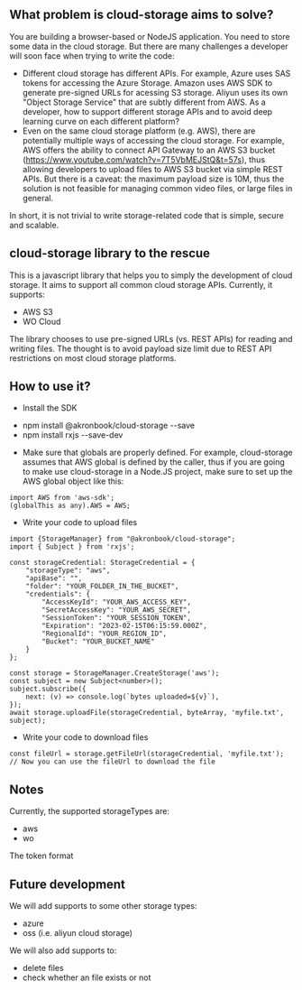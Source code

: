 ## What problem is cloud-storage aims to solve?
You are building a browser-based or NodeJS application. You need to store some data in the cloud storage. But there are many challenges a developer will soon face when trying to write the code:
- Different cloud storage has different APIs. For example, Azure uses SAS tokens for accessing the Azure Storage. Amazon uses AWS SDK to generate pre-signed URLs for acessing S3 storage. Aliyun uses its own "Object Storage Service" that are subtly different from AWS. As a developer, how to support different storage APIs and to avoid deep learning curve on each different platform?
- Even on the same cloud storage platform (e.g. AWS), there are potentially multiple ways of accessing the cloud storage. For example, AWS offers the ability to connect API Gateway to an AWS S3 bucket (https://www.youtube.com/watch?v=7T5VbMEJStQ&t=57s), thus allowing developers to upload files to AWS S3 bucket via simple REST APIs. But there is a caveat: the maximum payload size is 10M, thus the solution is not feasible for managing common video files, or large files in general.

In short, it is not trivial to write storage-related code that is simple, secure and scalable.

## cloud-storage library to the rescue
This is a javascript library that helps you to simply the development of cloud storage. It aims to support all common cloud storage APIs. Currently, it supports:
- AWS S3
- WO Cloud

The library chooses to use pre-signed URLs (vs. REST APIs) for reading and writing files. The thought is to avoid payload size limit due to REST API restrictions on most cloud storage platforms.

## How to use it?
- Install the SDK
 * npm install @akronbook/cloud-storage --save
 * npm install rxjs --save-dev

- Make sure that globals are properly defined. For example, cloud-storage assumes that AWS global is defined by the caller, thus if you are going to make use cloud-storage in a Node.JS project, make sure to set up the AWS global object like this:
```
import AWS from 'aws-sdk';
(globalThis as any).AWS = AWS;
```

- Write your code to upload files
```
import {StorageManager} from "@akronbook/cloud-storage";
import { Subject } from 'rxjs'; 

const storageCredential: StorageCredential = {
    "storageType": "aws",
    "apiBase": "",
    "folder": "YOUR_FOLDER_IN_THE_BUCKET",
    "credentials": {
        "AccessKeyId": "YOUR_AWS_ACCESS_KEY",
        "SecretAccessKey": "YOUR_AWS_SECRET",
        "SessionToken": "YOUR_SESSION_TOKEN",
        "Expiration": "2023-02-15T06:15:59.000Z",
        "RegionalId": "YOUR_REGION_ID",
        "Bucket": "YOUR_BUCKET_NAME"
    }
};

const storage = StorageManager.CreateStorage('aws');
const subject = new Subject<number>();
subject.subscribe({
    next: (v) => console.log(`bytes uploaded=${v}`),
});
await storage.uploadFile(storageCredential, byteArray, 'myfile.txt', subject);
```

- Write your code to download files
```
const fileUrl = storage.getFileUrl(storageCredential, 'myfile.txt');
// Now you can use the fileUrl to download the file
```

## Notes
Currently, the supported storageTypes are:
- aws
- wo

The token format

## Future development
We will add supports to some other storage types:
- azure
- oss (i.e. aliyun cloud storage)

We will also add supports to:
- delete files
- check whether an file exists or not


